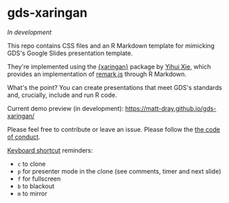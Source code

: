 # gds-xaringan

_In development_

This repo contains CSS files and an R Markdown template for mimicking GDS's Google Slides presentation template.

They're implemented using the [{xaringan}](https://github.com/yihui/xaringan) package by [Yihui Xie](https://yihui.name/), which provides an implementation of [remark.js](https://github.com/gnab/remark) through R Markdown.

What's the point? You can create presentations that meet GDS's standards and, crucially, include and run R code.

Current demo preview (in development): https://matt-dray.github.io/gds-xaringan/

Please feel free to contribute or leave an issue. Please follow the [the code of conduct](https://github.com/matt-dray/gds-xaringan/blob/master/CODE_OF_CONDUCT.md).

[Keyboard shortcut](https://bookdown.org/yihui/rmarkdown/xaringan-key.html) reminders:

* `c` to clone
* `p` for presenter mode in the clone (see comments, timer and next slide)
* `f` for fullscreen
* `b` to blackout
* `m` to mirror